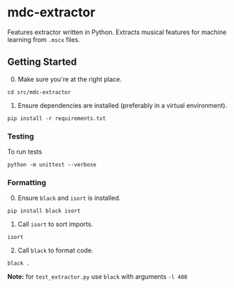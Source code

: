 # mdc-extractor

Features extractor written in Python.
Extracts musical features for machine learning from `.mscx` files.

## Getting Started

0. Make sure you're at the right place.
```shell
cd src/mdc-extractor
```
1. Ensure dependencies are installed (preferably in a virtual environment).
```shell
pip install -r requirements.txt
```

### Testing

To run tests
```shell
python -m unittest --verbose
```

### Formatting

0. Ensure `black` and `isort` is installed.
```shell
pip install black isort
```
1. Call `isort` to sort imports.
```shell
isort
```
2. Call `black` to format code.
```shell
black .
```

**Note:** for `test_extractor.py` use `black` with arguments `-l 400`

